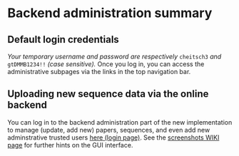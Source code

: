 # Backend administration summary

##  Default login credentials

*Your temporary username and password are respectively* ``cheitsch3`` *and* ``gtDMMB1234!!`` *(case sensitive).*
Once you log in, you can access the administrative subpages via the links in the top navigation bar. 
##  Uploading new sequence data via the online backend

You can log in to the backend administration part of the new implementation to 
manage (update, add new) papers, sequences, and even add new adminstrative trusted users 
[here (login page)](https://rnadb.gatech.edu/Admin/Login.php). See the [screenshots WIKI page](https://github.gatech.edu/gtDMMB/RNADB-reloaded/wiki/Screenshots) for further hints on the GUI interface.